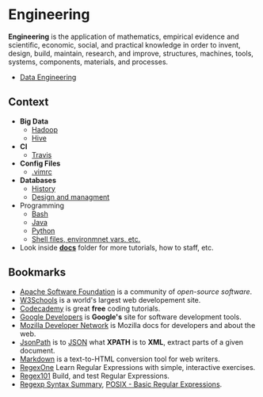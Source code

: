 # Engineering

**Engineering** is  the application of mathematics, empirical evidence and scientific, economic, social, and practical knowledge in order to invent, design, build, maintain, research, and improve, structures, machines, tools, systems, components, materials, and processes.

- [Data Engineering](/docs/data-engineering.md)


## Context

- **Big Data**
  - [Hadoop](/docs/big-data/hadoop.md)
  - [Hive](/docs/big-data/hive.md)
- **CI**
  - [Travis](/docs/ci/travis.md)
- **Config Files**
  - [.vimrc](/docs/config-files/.vimrc) 
- **Databases**
  - [History](/docs/databases/database-history.md)
  - [Design and managment](/docs/databases/database-design-managment.md)
- Programming
  - [Bash](/docs/programming/bash.md)
  - [Java](/docs/programming/java.md)
  - [Python](/docs/programming/python.md)
  - [Shell files, environmnet vars, etc.](/docs/programming/shell.md)
- Look inside [**docs**](/docs) folder for more tutorials, how to staff, etc.


## Bookmarks

- [Apache Software Foundation](http://www.apache.org/) is a community of *open-source software*.
- [W3Schools](http://www.w3schools.com/) is a world's largest web developement site.
- [Codecademy](https://www.codecademy.com/) is great **free** coding tutorials.
- [Google Developers](https://developers.google.com/) is **Google's** site for software development tools.
- [Mozilla Developer Network](https://developer.mozilla.org) is Mozilla docs for developers and about the web.
- [JsonPath](https://code.google.com/p/json-path/) is to [JSON](http://www.json.org/) what **XPATH** is to **XML**, extract parts of a given document.
- [Markdown](http://daringfireball.net/projects/markdown/) is a text-to-HTML conversion tool for web writers.
- [RegexOne](http://regexone.com/) Learn Regular Expressions with simple, interactive exercises.
- [Regex101](https://regex101.com/) Build, and test Regular Expressions.
- [Regexp Syntax Summary](http://webcache.googleusercontent.com/search?q=cache%3ahttp://www.greenend.org.uk/rjk/2002/06/regexp.html), [POSIX - Basic Regular Expressions](https://en.wikibooks.org/wiki/Regular_Expressions/POSIX_Basic_Regular_Expressions).
